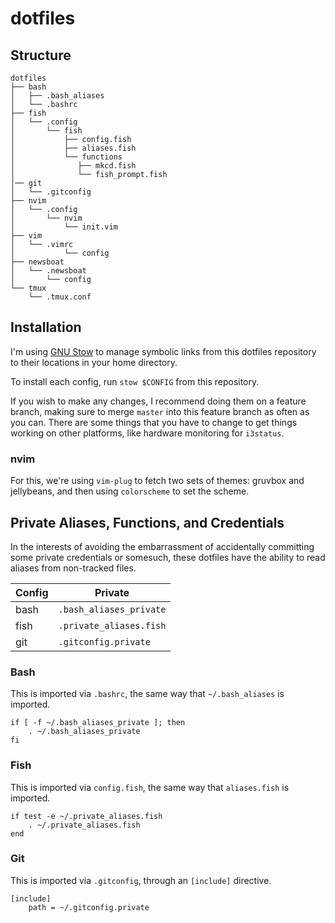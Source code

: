 # dotfiles

## Structure
```
dotfiles
├── bash
│   ├── .bash_aliases
│   └── .bashrc
├── fish
│   └── .config
│       └── fish
│           ├── config.fish
│           ├── aliases.fish
│           └── functions
│              ├── mkcd.fish
│              └── fish_prompt.fish
│── git
│   └── .gitconfig
├── nvim
│   └── .config
│       └── nvim
│           └── init.vim
├── vim
│   └── .vimrc
│           └── config
├── newsboat
│   └── .newsboat
│       └── config
└── tmux
    └── .tmux.conf
```

## Installation
I'm using [GNU Stow](https://www.gnu.org/software/stow/) to manage symbolic links from this dotfiles repository to their locations in your home directory.

To install each config, run `stow $CONFIG` from this repository.

If you wish to make any changes, I recommend doing them on a feature branch, making sure to merge `master` into this feature branch as often as you can. There are some things that you have to change to get things working on other platforms, like hardware monitoring for `i3status`.

### nvim
For this, we're using `vim-plug` to fetch two sets of themes: gruvbox and jellybeans, and then using `colorscheme` to set the scheme.

## Private Aliases, Functions, and Credentials
In the interests of avoiding the embarrassment of accidentally committing some private credentials or somesuch, these dotfiles have the ability to read aliases from non-tracked files.

| Config | Private                 |
| ------ | ----------------------- |
| bash   | `.bash_aliases_private` |
| fish   | `.private_aliases.fish` |
| git    | `.gitconfig.private`    |

### Bash
This is imported via `.bashrc`, the same way that `~/.bash_aliases` is imported.

```
if [ -f ~/.bash_aliases_private ]; then
    . ~/.bash_aliases_private
fi
```

### Fish
This is imported via `config.fish`, the same way that `aliases.fish` is imported.

```
if test -e ~/.private_aliases.fish
    . ~/.private_aliases.fish
end
```

### Git
This is imported via `.gitconfig`, through an `[include]` directive.

```
[include]
    path = ~/.gitconfig.private
```
